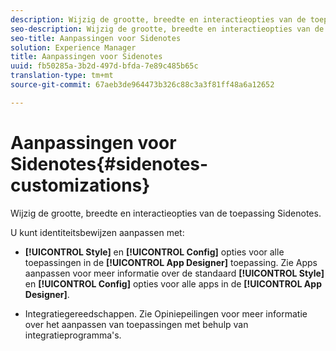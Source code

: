 ```yaml
---
description: Wijzig de grootte, breedte en interactieopties van de toepassing Sidenotes.
seo-description: Wijzig de grootte, breedte en interactieopties van de toepassing Sidenotes.
seo-title: Aanpassingen voor Sidenotes
solution: Experience Manager
title: Aanpassingen voor Sidenotes
uuid: fb50285a-3b2d-497d-bfda-7e89c485b65c
translation-type: tm+mt
source-git-commit: 67aeb3de964473b326c88c3a3f81ff48a6a12652

---
```



# Aanpassingen voor Sidenotes{#sidenotes-customizations}

Wijzig de grootte, breedte en interactieopties van de toepassing Sidenotes.

U kunt identiteitsbewijzen aanpassen met:

* **[!UICONTROL Style]** en **[!UICONTROL Config]** opties voor alle toepassingen in de **[!UICONTROL App Designer]** toepassing. Zie Apps aanpassen voor meer informatie over de standaard **[!UICONTROL Style]** en **[!UICONTROL Config]** opties voor alle apps in de **[!UICONTROL App Designer]**.

* Integratiegereedschappen. Zie Opiniepeilingen voor meer informatie over het aanpassen van toepassingen met behulp van integratieprogramma&#39;s.

